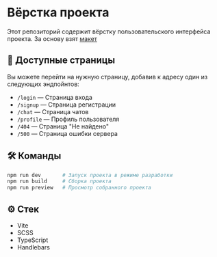 # Вёрстка проекта
Этот репозиторий содержит вёрстку пользовательского интерфейса проекта.
За основу взят [макет](https://www.figma.com/design/jF5fFFzgGOxQeB4CmKWTiE/Chat_external_link?node-id=0-1&p=f&t=v5pJtGfWB1ydkjAl-0)

## 🚀 Доступные страницы
Вы можете перейти на нужную страницу, добавив к адресу один из следующих эндпойнтов:

- `/login` — Страница входа
- `/signup` — Страница регистрации
- `/chat` — Страница чатов
- `/profile` — Профиль пользователя
- `/404` — Страница "Не найдено"
- `/500` — Страница ошибки сервера

## 🛠️ Команды
```bash
npm run dev       # Запуск проекта в режиме разработки
npm run build     # Сборка проекта
npm run preview   # Просмотр собранного проекта
```
## ⚙️ Стек
- Vite
- SCSS
- TypeScript
- Handlebars
